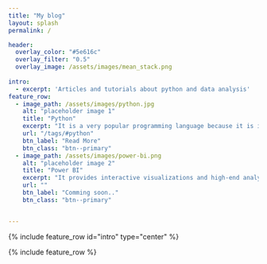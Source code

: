 ```yaml
---
title: "My blog"
layout: splash
permalink: /

header:
  overlay_color: "#5e616c"
  overlay_filter: "0.5"
  overlay_image: /assets/images/mean_stack.png
 
intro: 
  - excerpt: 'Articles and tutorials about python and data analysis'
feature_row:
  - image_path: /assets/images/python.jpg
    alt: "placeholder image 1"
    title: "Python"
    excerpt: "It is a very popular programming language because it is incredibly productive and efficient."
    url: "/tags/#python"
    btn_label: "Read More"
    btn_class: "btn--primary"
  - image_path: /assets/images/power-bi.png
    alt: "placeholder image 2"
    title: "Power BI"
    excerpt: "It provides interactive visualizations and high-end analytics capabilities that help everyone to make smarter, real-time decisions."
    url: ""
    btn_label: "Comming soon.."
    btn_class: "btn--primary"


---
```


{% include feature_row id="intro" type="center" %}

{% include feature_row %}
